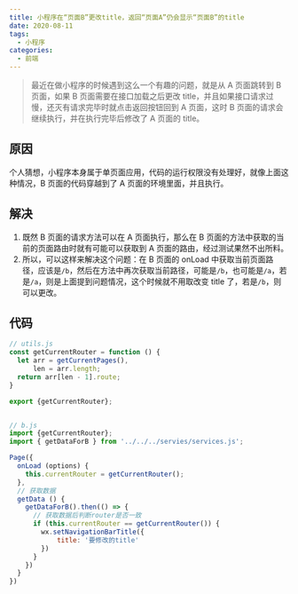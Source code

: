 ```yaml
---
title: 小程序在“页面B”更改title，返回“页面A”仍会显示“页面B”的title
date: 2020-08-11
tags:
  - 小程序
categories:
  - 前端
---
```


> 最近在做小程序的时候遇到这么一个有趣的问题，就是从 A 页面跳转到 B 页面，如果 B 页面需要在接口加载之后更改 title，并且如果接口请求过慢，还灭有请求完毕时就点击返回按钮回到 A 页面，这时 B 页面的请求会继续执行，并在执行完毕后修改了 A 页面的 title。

<!-- more -->

## 原因

个人猜想，小程序本身属于单页面应用，代码的运行权限没有处理好，就像上面这种情况，B 页面的代码穿越到了 A 页面的环境里面，并且执行。

## 解决

1. 既然 B 页面的请求方法可以在 A 页面执行，那么在 B 页面的方法中获取的当前的页面路由时就有可能可以获取到 A 页面的路由，经过测试果然不出所料。
2. 所以，可以这样来解决这个问题：在 B 页面的 onLoad 中获取当前页面路径，应该是`/b`，然后在方法中再次获取当前路径，可能是`/b`，也可能是`/a`，若是`/a`，则是上面提到问题情况，这个时候就不用取改变 title 了，若是`/b`，则可以更改。

## 代码

```javascript
// utils.js
const getCurrentRouter = function () {
  let arr = getCurrentPages(),
      len = arr.length;
  return arr[len - 1].route;
}

export {getCurrentRouter};


// b.js
import {getCurrentRouter};
import { getDataForB } from '../../../servies/services.js';

Page({
  onLoad (options) {
    this.currentRouter = getCurrentRouter();
  },
  // 获取数据
  getData () {
    getDataForB().then(() => {
      // 获取数据后判断router是否一致
      if (this.currentRouter == getCurrentRouter()) {
        wx.setNavigationBarTitle({
            title: '要修改的title'
        })
      }
    })
  }
})
```


